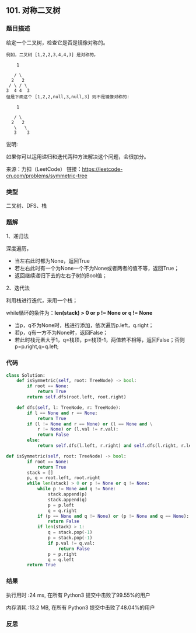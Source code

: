 ## 101. 对称二叉树



### 题目描述

给定一个二叉树，检查它是否是镜像对称的。

```
例如，二叉树 [1,2,2,3,4,4,3] 是对称的。

    1

   / \
  2   2
 / \ / \
3  4 4  3
但是下面这个 [1,2,2,null,3,null,3] 则不是镜像对称的:

    1

   / \
  2   2
   \   \
   3    3
```

说明:

如果你可以运用递归和迭代两种方法解决这个问题，会很加分。

来源：力扣（LeetCode）
链接：https://leetcode-cn.com/problems/symmetric-tree

### 类型

二叉树、DFS、栈



### 题解

1、递归法

深度遍历，

- 当左右此时都为None，返回True
- 若左右此时有一个为None一个不为None或者两者的值不等，返回True；
- 返回继续递归下去的左右子树的Bool值；



2、迭代法

利用栈进行迭代，采用一个栈；

while循环的条件为：**len(stack) > 0 or p != None or q != None**

- 当p，q不为None时，栈进行添加，依次遍历p.left，q.right；
- 若p，q有一方不为None时，返回False；
- 若此时栈元素大于1，q=栈顶，p=栈顶-1，两值若不相等，返回False；否则p=p.right,q=q.left;





### 代码

```python
class Solution:
    def isSymmetric(self, root: TreeNode) -> bool:
    	if root == None:
    		return True
    	return self.dfs(root.left, root.right)

    def dfs(self, l: TreeNode, r: TreeNode):
    	if l == None and r == None:
    		return True
    	if (l != None and r == None) or (l == None and \
    		r != None) or (l.val != r.val):
    		return False
    	else:
    		return self.dfs(l.left, r.right) and self.dfs(l.right, r.left)
```



```python
def isSymmetric(self, root: TreeNode) -> bool:
    	if root == None:
    		return True
    	stack = []
    	p, q = root.left, root.right
    	while len(stack) > 0 or p != None or q != None:
    		while p != None and q != None:
    			stack.append(p)
    			stack.append(q)
    			p = p.left
    			q = q.right
    		if (p == None and q != None) or (p != None and q == None):
    			return False
    		if len(stack) > 1:
    			q = stack.pop(-1)
    			p = stack.pop(-1)
    			if p.val != q.val:
    				return False
    			p = p.right
    			q = q.left
    	return True
```



### 结果

执行用时 :24 ms, 在所有 Python3 提交中击败了99.55%的用户

内存消耗 :13.2 MB, 在所有 Python3 提交中击败了48.04%的用户



### 反思

